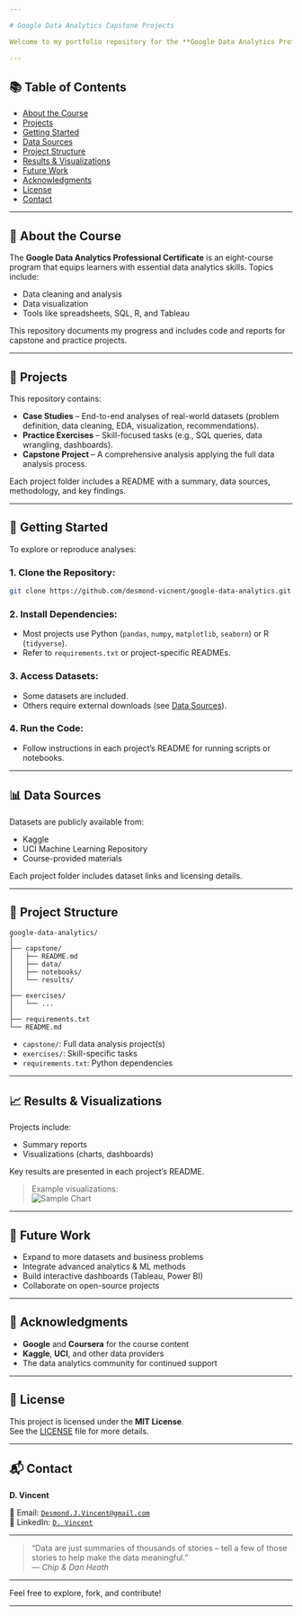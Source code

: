 ```yaml
---

# Google Data Analytics Capstone Projects

Welcome to my portfolio repository for the **Google Data Analytics Professional Certificate**. This repository showcases my learning journey, projects, and practical exercises completed during the course. You’ll find code, documentation, and insights gained while working with real-world datasets using industry-standard tools.

---
```


## 📚 Table of Contents

- [About the Course](#about-the-course)  
- [Projects](#projects)  
- [Getting Started](#getting-started)  
- [Data Sources](#data-sources)  
- [Project Structure](#project-structure)  
- [Results & Visualizations](#results--visualizations)  
- [Future Work](#future-work)  
- [Acknowledgments](#acknowledgments)  
- [License](#license)  
- [Contact](#contact)  

---

## 📘 About the Course

The **Google Data Analytics Professional Certificate** is an eight-course program that equips learners with essential data analytics skills. Topics include:

- Data cleaning and analysis  
- Data visualization  
- Tools like spreadsheets, SQL, R, and Tableau

This repository documents my progress and includes code and reports for capstone and practice projects.

---

## 🧪 Projects

This repository contains:

- **Case Studies** – End-to-end analyses of real-world datasets (problem definition, data cleaning, EDA, visualization, recommendations).
- **Practice Exercises** – Skill-focused tasks (e.g., SQL queries, data wrangling, dashboards).
- **Capstone Project** – A comprehensive analysis applying the full data analysis process.

Each project folder includes a README with a summary, data sources, methodology, and key findings.

---

## 🚀 Getting Started

To explore or reproduce analyses:

### 1. Clone the Repository:
```bash
git clone https://github.com/desmond-vicnent/google-data-analytics.git
```

### 2. Install Dependencies:
- Most projects use Python (`pandas`, `numpy`, `matplotlib`, `seaborn`) or R (`tidyverse`).
- Refer to `requirements.txt` or project-specific READMEs.

### 3. Access Datasets:
- Some datasets are included.
- Others require external downloads (see [Data Sources](#data-sources)).

### 4. Run the Code:
- Follow instructions in each project’s README for running scripts or notebooks.

---

## 📊 Data Sources

Datasets are publicly available from:

- Kaggle  
- UCI Machine Learning Repository  
- Course-provided materials  

Each project folder includes dataset links and licensing details.

---

## 📁 Project Structure

```
google-data-analytics/
│
├── capstone/
│   ├── README.md
│   ├── data/
│   ├── notebooks/
│   └── results/
│
├── exercises/
│   └── ...
│
├── requirements.txt
└── README.md
```

- `capstone/`: Full data analysis project(s)  
- `exercises/`: Skill-specific tasks  
- `requirements.txt`: Python dependencies  

---

## 📈 Results & Visualizations

Projects include:

- Summary reports  
- Visualizations (charts, dashboards)  

Key results are presented in each project’s README.

> Example visualizations:  
> ![Sample Chart](link-to-sample-chart-if-applicable)

---

## 🔭 Future Work

- Expand to more datasets and business problems  
- Integrate advanced analytics & ML methods  
- Build interactive dashboards (Tableau, Power BI)  
- Collaborate on open-source projects  

---

## 🙏 Acknowledgments

- **Google** and **Coursera** for the course content  
- **Kaggle**, **UCI**, and other data providers  
- The data analytics community for continued support  

---

## 📄 License

This project is licensed under the **MIT License**.  
See the [LICENSE](LICENSE) file for more details.

---

## 📬 Contact

**D. Vincent**  

📧 Email: [`Desmond.J.Vincent@gmail.com`](mailto:'desmond.j.vincent@gmail.com')  
🔗 LinkedIn: [`D. Vincent`](https://linkedin.com/in/desmondvincent)

---

> “Data are just summaries of thousands of stories – tell a few of those stories to help make the data meaningful.”  
> — *Chip & Dan Heath*

---

Feel free to explore, fork, and contribute!

---
